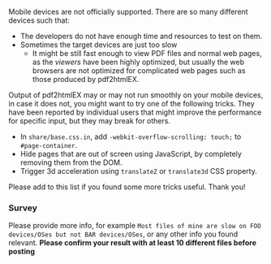Mobile devices are not officially supported. There are so many different devices such that:

- The developers do not have enough time and resources to test on them.
- Sometimes the target devices are just too slow
  - It might be still fast enough to view PDF files and normal web pages, as the _viewers_ have been highly optimized, but usually the web browsers are not optimized for complicated web pages such as those produced by pdf2htmlEX.

Output of pdf2htmlEX may or may not run smoothly on your mobile devices, in case it does not, you might want to try one of the following tricks. They have been reported by individual users that might improve the performance for specific input, but they may break for others.

- In `share/base.css.in`, add `-webkit-overflow-scrolling: touch;` to `#page-container`.
- Hide pages that are out of screen using JavaScript, by completely removing them from the DOM.
- Trigger 3d acceleration using `translateZ` or `translate3d` CSS property.

Please add to this list if you found some more tricks useful. Thank you!


### Survey
Please provide more info, for example `Most files of mine are slow on FOO devices/OSes but not BAR devices/OSes`, or any other info you found relevant. **Please confirm your result with at least 10 different files before posting**